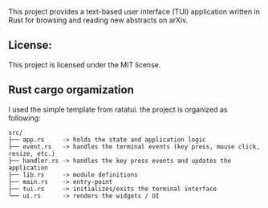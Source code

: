 This project provides a text-based user interface (TUI) application written in Rust for browsing and reading new abstracts on arXiv.

## License:

This project is licensed under the MIT license.

## Rust cargo orgamization
I used the simple template from ratatui. the project is organized as following:

```text
src/
├── app.rs     -> holds the state and application logic
├── event.rs   -> handles the terminal events (key press, mouse click, resize, etc.)
├── handler.rs -> handles the key press events and updates the application
├── lib.rs     -> module definitions
├── main.rs    -> entry-point
├── tui.rs     -> initializes/exits the terminal interface
└── ui.rs      -> renders the widgets / UI
```
